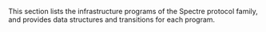 This section lists the infrastructure programs of the Spectre protocol family, and provides data structures and transitions for each program.
